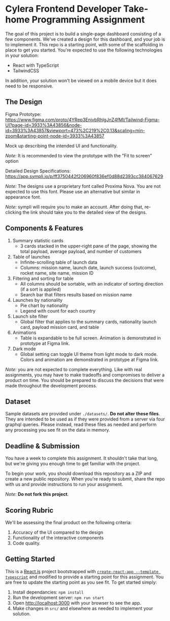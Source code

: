 # Cylera Frontend Developer Take-home Programming Assignment

The goal of this project is to build a single-page dashboard consisting of a few components. We've created a design for this dashboard, and your job is to implement it. This repo is a starting point, with some of the scaffolding in place to get you started. You're expected to use the following technologies in your solution:

- React with TypeScript
- TailwindCSS

In addition, your solution won't be viewed on a mobile device but it does need to be responsive.

## The Design

Figma Prototype: https://www.figma.com/proto/4YRep3EnjvbRhlgJnZ4fMl/Tailwind-Figma-UI?page-id=3933%3A43856&node-id=3933%3A43857&viewport=473%2C219%2C0.13&scaling=min-zoom&starting-point-node-id=3933%3A43857

Mock up describing the intended UI and functionality.

_Note:_ It is recommended to view the prototype with the "Fit to screen" option

Detailed Design Specifications: https://app.sympli.io/p/ff3750442f206960f836ef0d88d2393cc384067629

_Note:_ The designs use a proprietary font called Proxima Nova. You are not expected to use this font. Please use an alternative but similar in appearance font.

_Note:_ sympli will require you to make an account. After doing that, re-clicking the link should take you to the detailed view of the designs.

## Components & Features

1. Summary statistic cards
   - 3 cards stacked in the upper-right pane of the page, showing the total payload, average payload, and number of customers
2. Table of launches
   - Infinite-scrolling table of launch data
   - Columns: mission name, launch date, launch success (outcome), rocket name, site name, mission ID
3. Filtering and sorting for table
   - All columns should be sortable, with an indicator of sorting direction (if a sort is applied)
   - Search bar that filters results based on mission name
4. Launches by nationality
   - Pie chart by nationality
   - Legend with count for each country
5. Launch site filter
   - Global filter that applies to the summary cards, nationality launch card, payload mission card, and table
6. Animations
   - Table is expandable to be full screen. Animation is demonstrated in prototype at Figma link.
7. Dark mode
   - Global setting can toggle UI theme from light mode to dark mode. Colors and animation are demonstrated in prototype at Figma link.

_Note:_ you are not expected to complete everything. Like with real assignments, you may have to make tradeoffs and compromises to deliver a product on time. You should be prepared to discuss the decisions that were made throughout the development process.

## Dataset

Sample datasets are provided under `./datasets/`. **Do not alter these files**. They are intended to be used as if they were provided from a server via four graphql queries. Please instead, read these files as needed and perform any processing you see fit on the data in memory.

## Deadline & Submission

You have a week to complete this assignment. It shouldn't take that long, but we're giving you enough time to get familiar with the project.

To begin your work, you should download this repository as a ZIP and create a new public repository. When you're ready to submit, share the repo with us and provide instructions to run your assignment.

_Note:_ **Do not fork this project**.

## Scoring Rubric

We'll be assessing the final product on the following criteria:

1. Accuracy of the UI compared to the design
2. Functionality of the interactive components
3. Code quality.

## Getting Started

This is a [React.js](https://reactjs.org) project bootstrapped with [`create-react-app --template typescript`](https://create-react-app.dev/docs/adding-typescript/) and modified to provide a starting point for this assignment. You are free to update the starting point as you see fit. To get started simply:

1. Install dependancies: `npm install`
2. Run the development server: `npm run start`
3. Open [http://localhost:3000](http://localhost:3000) with your browser to see the app.
4. Make changes in `src/` and elsewhere as needed to implement your solution.
